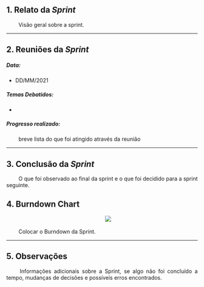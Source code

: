 ## 1. Relato da _Sprint_

<p align="justify">&emsp;&emsp; Visão geral sobre a sprint.</p>


------------
## 2. Reuniões da _Sprint_ 
##### Data:
- DD/MM/2021

##### _Temas Debatidos:_
-  

##### Progresso realizado: 
<p align="justify">&emsp;&emsp; breve lista do que foi atingido através da reunião</p>

------------
## 3. Conclusão da _Sprint_
<p align="justify">&emsp;&emsp; O que foi observado ao final da sprint e o que foi decidido para a sprint seguinte.</p>

## 4. Burndown Chart

<p align = "center"> &emsp;&emsp; <img src="https://raw.githubusercontent.com/fga-eps-mds/MDS-2020-2-G9/356d6b5943346d0525f1d66f63806c2c7547856c/docs/Sprints/Gr%C3%A1ficos/Burn%20Down%20(2).jpeg">
</p>
<p align="justify">&emsp;&emsp; Colocar o Burndown da Sprint.</p>

-----------
## 5. Observações

<p align="justify">&emsp;&emsp; Informações adicionais sobre a Sprint, se algo não foi concluído a tempo, mudanças de decisões e possíveis erros encontrados.</p>